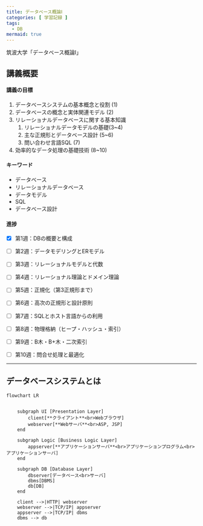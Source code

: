 ```yaml
---
title: データベース概論Ⅰ
categories: [ 学習記録 ]
tags:
  - DB
mermaid: true
---
```


筑波大学「データベース概論Ⅰ」



## 講義概要

#### 講義の目標

1. データベースシステムの基本概念と役割 (1)
2. データベースの概念と実体関連モデル (2)
3. リレーショナルデータベースに関する基本知識 
   1. リレーショナルデータモデルの基礎(3~4)
   2. 主な正規形とデータベース設計 (5~6)
   3. 問い合わせ言語SQL (7)
4. 効率的なデータ処理の基礎技術 (8~10)

#### キーワード

- データベース
- リレーショナルデータベース
- データモデル
- SQL
- データベース設計

#### 進捗

- [x] 第1週：DBの概要と構成
- [ ] 第2週：データモデリングとERモデル
- [ ] 第3週：リレーショナルモデルと代数
- [ ] 第4週：リレーショナル理論とドメイン理論
- [ ] 第5週：正規化（第3正規形まで）
- [ ] 第6週：高次の正規形と設計原則
- [ ] 第7週：SQLとホスト言語からの利用
- [ ] 第8週：物理格納（ヒープ・ハッシュ・索引）
- [ ] 第9週：B木・B+木・二次索引
- [ ] 第10週：問合せ処理と最適化




---


## データベースシステムとは


```mermaid
flowchart LR


    subgraph UI [Presentation Layer]
        client[**クライアント**<br>Webブラウザ]
        webserver[**Webサーバ**<br>ASP, JSP]
    end

    subgraph Logic [Business Logic Layer]
        appserver[**アプリケーションサーバ**<br>アプリケーションプログラム<br>アプリケーションサーバ]
    end

    subgraph DB [Database Layer]
        dbserver[データベース<br>サーバ]
        dbms[DBMS]
        db[DB]
    end

    client -->|HTTP| webserver
    webserver -->|TCP/IP| appserver
    appserver -->|TCP/IP| dbms
    dbms --> db


```